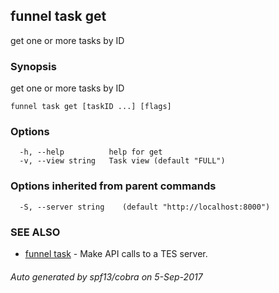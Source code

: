 ## funnel task get

get one or more tasks by ID

### Synopsis


get one or more tasks by ID

```
funnel task get [taskID ...] [flags]
```

### Options

```
  -h, --help          help for get
  -v, --view string   Task view (default "FULL")
```

### Options inherited from parent commands

```
  -S, --server string    (default "http://localhost:8000")
```

### SEE ALSO
* [funnel task](funnel_task.md)	 - Make API calls to a TES server.

###### Auto generated by spf13/cobra on 5-Sep-2017
